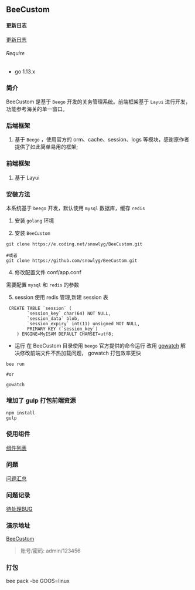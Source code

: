 ## BeeCustom

#### 更新日志
[更新日志](UPDATE.MD)

###### Require
- go 1.13.x

### 简介
BeeCustom 是基于 `Beego` 开发的关务管理系统。前端框架基于 `Layui` 进行开发，功能参考海关的单一窗口。

### 后端框架
1. 基于 `Beego` ，使用官方的 orm、cache、session、logs 等模块，感谢原作者提供了如此简单易用的框架;

### 前端框架
1. 基于 Layui

### 安装方法
本系统基于 `beego` 开发，默认使用 `mysql` 数据库，缓存 `redis` 

1. 安装 `golang` 环境

2. 安装 `BeeCustom`

```shell script
git clone https://e.coding.net/snowlyg/BeeCustom.git

#或者
git clone https://github.com/snowlyg/BeeCustom.git

```

4. 修改配置文件 conf/app.conf

 需要配置 `mysql` 和 `redis` 的参数
 
5. session 使用 redis 管理,新建 session 表
```
 CREATE TABLE `session` (
        `session_key` char(64) NOT NULL,
        `session_data` blob,
        `session_expiry` int(11) unsigned NOT NULL,
        PRIMARY KEY (`session_key`)
    ) ENGINE=MyISAM DEFAULT CHARSET=utf8;
```
 
- 运行
在 BeeCustom 目录使用 `beego` 官方提供的命令运行
改用 [gowatch](https://gitee.com/silenceper/gowatch) 解决修改前端文件不热加载问题， gowatch 打包效率更快

```shell script
bee run 

#or

gowatch 

```

### 增加了 gulp 打包前端资源
```shell script
npm install
gulp

```

### 使用组件
[组件列表](PLUGS.md)

### 问题
[问题汇总](ERRORS.md)

### 问题记录
[待处理BUG](BUG.md)

### 演示地址
[BeeCustom](http://112.74.61.105:8089)

> 账号/密码: admin/123456
>

### 打包
bee pack -be GOOS=linux

 

